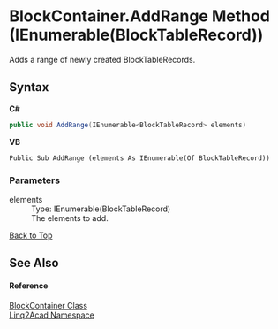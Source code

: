 # BlockContainer.AddRange Method (IEnumerable(BlockTableRecord))
 

Adds a range of newly created BlockTableRecords.

## Syntax

**C#**<br />
``` C#
public void AddRange(IEnumerable<BlockTableRecord> elements)
```

**VB**<br />
``` VB
Public Sub AddRange (elements As IEnumerable(Of BlockTableRecord))
```


### Parameters
<dl><dt>elements</dt><dd>Type: IEnumerable(BlockTableRecord)<br />The elements to add.</dd></dl>
<a href="#BlockContainerAddRange-Method-IEnumerableBlockTableRecord">Back to Top</a>

## See Also


#### Reference
<a href="T_Linq2Acad_BlockContainer.md#BlockContainer-Class">BlockContainer Class</a><br /><a href="N_Linq2Acad.md#Linq2Acad-Namespace">Linq2Acad Namespace</a><br />
